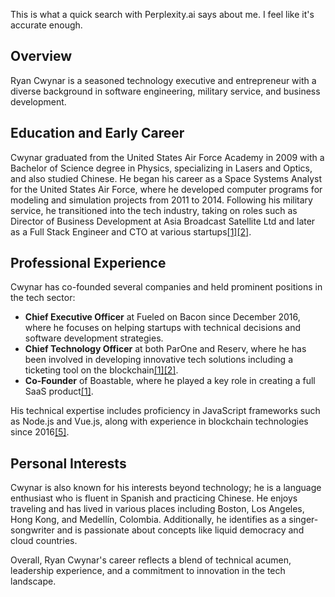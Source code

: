 This is what a quick search with Perplexity.ai says about me. I feel like it's accurate enough.

## Overview
Ryan Cwynar is a seasoned technology executive and entrepreneur with a diverse background in software engineering, military service, and business development. 

## Education and Early Career
Cwynar graduated from the United States Air Force Academy in 2009 with a Bachelor of Science degree in Physics, specializing in Lasers and Optics, and also studied Chinese. He began his career as a Space Systems Analyst for the United States Air Force, where he developed computer programs for modeling and simulation projects from 2011 to 2014. Following his military service, he transitioned into the tech industry, taking on roles such as Director of Business Development at Asia Broadcast Satellite Ltd and later as a Full Stack Engineer and CTO at various startups[[1]](https://theorg.com/org/fueled-on-bacon/org-chart/ryan-cwynar)[[2]](https://www.linkedin.com/in/ryancwynar).

## Professional Experience
Cwynar has co-founded several companies and held prominent positions in the tech sector:
- **Chief Executive Officer** at Fueled on Bacon since December 2016, where he focuses on helping startups with technical decisions and software development strategies.
- **Chief Technology Officer** at both ParOne and Reserv, where he has been involved in developing innovative tech solutions including a ticketing tool on the blockchain[[1]](https://theorg.com/org/fueled-on-bacon/org-chart/ryan-cwynar)[[2]](https://www.linkedin.com/in/ryancwynar).
- **Co-Founder** of Boastable, where he played a key role in creating a full SaaS product[[1]](https://theorg.com/org/fueled-on-bacon/org-chart/ryan-cwynar).

His technical expertise includes proficiency in JavaScript frameworks such as Node.js and Vue.js, along with experience in blockchain technologies since 2016[[5]](https://www.fueledonbacon.com/company/).

## Personal Interests
Cwynar is also known for his interests beyond technology; he is a language enthusiast who is fluent in Spanish and practicing Chinese. He enjoys traveling and has lived in various places including Boston, Los Angeles, Hong Kong, and Medellín, Colombia. Additionally, he identifies as a singer-songwriter and is passionate about concepts like liquid democracy and cloud countries.

Overall, Ryan Cwynar's career reflects a blend of technical acumen, leadership experience, and a commitment to innovation in the tech landscape.
